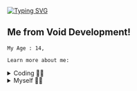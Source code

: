 [![Typing SVG](http://readme-typing-svg.herokuapp.com?color=5CD8F7&center=true&vCenter=true&lines=Whatsup%2C+It's+Me+Hasan!+%F0%9F%91%8B)](https://git.io/typing-svg)
## Me from Void Development!</h1> 
```
My Age : 14,

Learn more about me:
```


<details>
    <summary>Coding 👨‍💻</summary>

```py
import the_best as Hasan

class Coding(Stats):
    def __init__(self):
        super.__init__()
    
    def languages(self):
        self.learning = "Python"
        self.beginner = "Discord.Py"

    def interests(self):
        self.enviroment = "Atom" #R.I.P
        self.specialities = ["Coding"]     

    def projects(self):
        self.current = "Making New Security Algorithm" 
        self.discord = ["Krypton"]
        

```
</details>

<details>
    <summary>Myself 🙋‍♂️</summary>

```py
from Hasan import Person
import world_wide_web as www

class Myself(Person):
    def __init__(self):
        super.__init__()
    
    def life(self):
        self.age = 14
        self.languages = ["English", "Bengali", "Hindi"]
        self.location = www.discord.com

    def contact(self):
        self.discord = "Hasan.#5405"
        self.server = "https://discord.gg/voidop"
        self.freelancing = self.discord
        self.collaborations = self.discord
```
</details>
<br>

